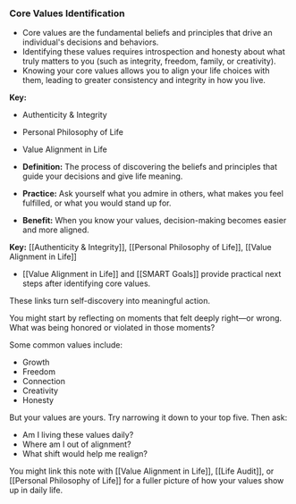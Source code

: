 ### Core Values Identification

- Core values are the fundamental beliefs and principles that drive an individual's decisions and behaviors.
- Identifying these values requires introspection and honesty about what truly matters to you (such as integrity, freedom, family, or creativity).
- Knowing your core values allows you to align your life choices with them, leading to greater consistency and integrity in how you live.

**Key:**
- Authenticity & Integrity
- Personal Philosophy of Life
- Value Alignment in Life


- **Definition:** The process of discovering the beliefs and principles that guide your decisions and give life meaning.
- **Practice:** Ask yourself what you admire in others, what makes you feel fulfilled, or what you would stand up for.
- **Benefit:** When you know your values, decision-making becomes easier and more aligned.

**Key:** [[Authenticity & Integrity]], [[Personal Philosophy of Life]], [[Value Alignment in Life]]

- [[Value Alignment in Life]] and [[SMART Goals]] provide practical next steps after identifying core values.

These links turn self-discovery into meaningful action.


You might start by reflecting on moments that felt deeply right—or wrong. What was being honored or violated in those moments?

Some common values include:
- Growth
- Freedom
- Connection
- Creativity
- Honesty

But your values are yours. Try narrowing it down to your top five. Then ask:
- Am I living these values daily?
- Where am I out of alignment?
- What shift would help me realign?

You might link this note with [[Value Alignment in Life]], [[Life Audit]], or [[Personal Philosophy of Life]] for a fuller picture of how your values show up in daily life.